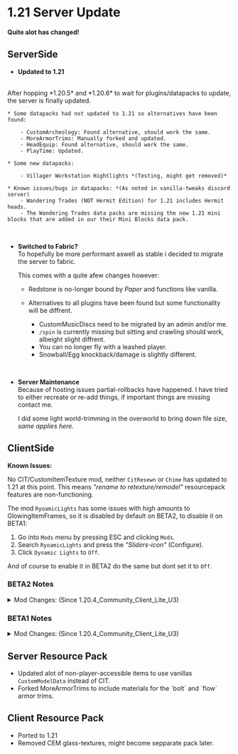 <p hidden meta>
Title: 1.21 Server Update
Author: TheAxolot77
AuthorImg: /assets/logo_theaxo77.png
AuthorTitle: Owner
Banner: /assets/articles/banners/mc_server_1.21.png
Favicon: /assets/logo_theaxo77.png
Tags: minecraft,mc,server,theaxolot77,update,news,changelog
</p>

# 1.21 Server Update

**Quite alot has changed!**

## ServerSide

- **Updated to 1.21**
<br>
    After hopping *1.20.5* and *1.20.6* to wait for plugins/datapacks to update,
    the server is finally updated.

    * Some datapacks had not updated to 1.21 so alternatives have been found:

        - CustomArcheology: Found alternative, should work the same.
        - MoreArmorTrims: Manually forked and updated.
        - HeadEquip: Found alternative, should work the same.
        - PlayTime: Updated.
    
    * Some new datapacks:

        - Villager Workstation Hightlights *(Testing, might get removed)*

    * Known issues/bugs in datapacks: *(As noted in vanilla-tweaks discord server)
        - Wandering Trades (NOT Hermit Edition) for 1.21 includes Hermit heads.
        - The Wandering Trades data packs are missing the new 1.21 mini blocks that are added in our their Mini Blocks data pack.

<br>

- **Switched to Fabric?**<br>
    To hopefully be more performant aswell as stable i decided to migrate the server to fabric.
    
    This comes with a quite afew changes however:
    
    * Redstone is no-longer bound by *Paper* and functions like vanilla.
    * Alternatives to all plugins have been found but some functionality will
    be diffrent.
        
        - CustomMusicDiscs need to be migrated by an admin and/or me.
        - `/spin` is currently missing but sitting and crawling should work, albeight slight diffrent.
        - You can no longer fly with a leashed player.
        - Snowball/Egg knockback/damage is slightly different.

<br>

- **Server Maintenance**<br>
    Because of hosting issues partial-rollbacks have happened.
    I have tried to either recreate or re-add things, if important things are missing contact me.

    I did some light world-trimming in the overworld to bring down file size, *same applies here.*


## ClientSide

**Known Issues:**

No CIT/CustomItemTexture mod, neither `CitResewn` or `Chime` has updated to 1.21 at this point. This means *"rename to retexture/remodel"* resourcepack features are non-functioning.

The mod `RyoamicLights` has some issues with high amounts to GlowingItemFrames,
so it is disabled by default on BETA2, to disable it on BETA1:
1. Go into `Mods` menu by pressing ESC and clicking `Mods`.
2. Search `RyoamicLights` and press the *"Sliders-icon"* (Configure).
3. Click `Dynamic Lights` to `Off`.

And of course to enable it in BETA2 do the same but dont set it to `Off`.

### BETA2 Notes

<details>
    <summary>Mod Changes: (Since 1.20.4_Community_Client_Lite_U3)</summary>

    - <span style="color:red;font-weight:bold;">Missing Mods:</span>
        * `BetterMountHUD`
        * `CitResewn`
        * `map-compass`
        * `MoreCulling`

    - <span style="color:green;font-weight:bold;">New Mods:</span>
        * `Continuity`
        * `Indium` *(Fixes Continuity)*
        * `MapTooltip`
        * `NoTelemetry`
        * `BadHorseFix`
        * `ArmorChroma`
        * `BetterF3`
        * `GiveMeANewSplashText`
        * `HatList`
        * `HeyWiki`
        * `ModLoadingScreen`
        * `RealArrowTip`
        * `ScoreboardOverhaul`

    - <span style="color:blue;font-weight:bold;">Alternatives:</span>
        * `beenfo` -> `Beehive Tooltip`
        * `lambdynamiclights` -> `RyoamicLights`
        * `midnightcontrols` -> `Controlify`

    - <span style="color:orange;font-weight:bold;">Skipped:</span>
        * `map-in-slot`
        * `memoryleakfix`
        * `ModDetectionPreventer`
        * `suggestion-tweaker`
        * `threadtweak`
</details>

### BETA1 Notes

<details>
    <summary>Mod Changes: (Since 1.20.4_Community_Client_Lite_U3)</summary>

    - <span style="color:red;font-weight:bold;">Missing Mods:</span>
        * `Appleskin`
        * `BetterMountHUD`
        * `CitResewn`
        * `FerriteCore`
        * `Krypton`
        * `main-menu-credits`
        * `map-compass`
        * `MoreCulling`

    - <span style="color:green;font-weight:bold;">New Mods:</span>
        * `Continuity`
        * `Indium` *(Fixes Continuity)*
        * `MapTooltip`
        * `NoTelemetry`

    - <span style="color:blue;font-weight:bold;">Alternatives:</span>
        * `beenfo` -> `Beehive Tooltip`
        * `lambdynamiclights` -> `RyoamicLights`
        * `midnightcontrols` -> `Controlify`

    - <span style="color:orange;font-weight:bold;">Skipped:</span>
        * `map-in-slot`
        * `memoryleakfix`
        * `ModDetectionPreventer`
        * `suggestion-tweaker`
        * `threadtweak`
</details>


## Server Resource Pack
* Updated alot of non-player-accessible items to use vanillas `CustomModelData` instead of CIT.
* Forked MoreArmorTrims to include materials for the ´bolt´ and ´flow´ armor trims.

## Client Resource Pack
* Ported to 1.21
* Removed CEM glass-textures, might become sepparate pack later.